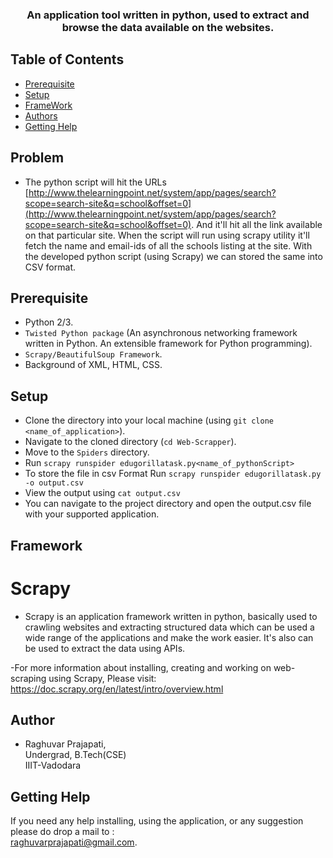 <p align="center">
	<h3 align="center"> An application tool written in python, used to extract and browse the data available on the websites. </h3>
</p>


## Table of Contents

- [Prerequisite](#prerequisite)
- [Setup](#setup)
- [FrameWork](#FrameWork)
- [Authors](#authors)
- [Getting Help](#getting-help)


## Problem

- The python script will hit the URLs [http://www.thelearningpoint.net/system/app/pages/search?scope=search-site&q=school&offset=0](http://www.thelearningpoint.net/system/app/pages/search?scope=search-site&q=school&offset=0). And it'll hit all the link available on that particular site.
When the script will run using scrapy utility it'll fetch the name and email-ids of all the schools 
listing at the site. With the developed python script (using Scrapy) we can stored the same into CSV format.  

## Prerequisite
- Python 2/3. 
- `Twisted Python package` (An asynchronous networking framework written in Python. An extensible framework for Python programming).
- `Scrapy/BeautifulSoup Framework`.
- Background of XML, HTML, CSS.


## Setup

- Clone the directory into your local machine (using `git clone <name_of_application>`).
- Navigate to the cloned directory (`cd Web-Scrapper`).
- Move to the `Spiders` directory.
- Run `scrapy runspider edugorillatask.py<name_of_pythonScript>` 
- To store the file in csv Format Run 
		`scrapy runspider edugorillatask.py -o output.csv`
- View the output using `cat output.csv`		
- You can navigate to the project directory and open the output.csv file with your supported application.


## Framework 

# Scrapy
- Scrapy is an application framework written in python, basically used to crawling websites and extracting structured 
data which can be used a wide range of the applications and make the work easier. It's also can be used to extract the 
data using APIs. 

-For more information about installing, creating and working on web-scraping using Scrapy, Please visit:
<a href="https://doc.scrapy.org/en/latest/intro/overview.html" target="_blank">https://doc.scrapy.org/en/latest/intro/overview.html</a>


## Author

- Raghuvar Prajapati, <br />
  Undergrad, B.Tech(CSE) <br />
  IIIT-Vadodara


## Getting Help

If you need any help installing, using the application, or any suggestion please do drop a mail to : <br />
 <a href="raghuvarprajapati@gmail.com">raghuvarprajapati@gmail.com</a>.
